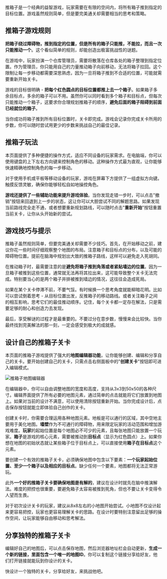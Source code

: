 推箱子是一个经典的益智游戏，玩家需要在有限的空间内，将所有箱子推到指定的目标位置。游戏虽然规则简单，但是要完美通关却需要相当的思考和策略。

## 推箱子游戏规则

**把箱子绕过障碍物，推到指定的位置，但是所有的箱子只能推，不能拉，而且一次只能推动一个**。这个看似简单的规则，却能创造出极富挑战性的谜题。

在游戏中，玩家扮演一个仓库管理员，需要将散落在仓库各处的箱子整理到指定位置。作为管理员，你只能用自己的力量推动箱子向前移动，无法将箱子拉回。这个限制让每一步移动都需要深思熟虑，因为一旦将箱子推到不合适的位置，可能就需要重新开始关卡。

游戏的目标很明确 - **把每个红色圆点的目标位置都推上去一个箱子**。如果箱子多余目标点，多余的箱子可以不用。虽然你可以同时看到多个箱子和目标点，但每次只能推动一个箱子，这要求你合理规划推箱子的顺序，**避免后面的箱子阻碍到前面已经就位的箱子**。

当你成功将箱子推到所有目标位置时，关卡即完成。游戏会记录你完成关卡所用的步数，你可以随时尝试用更少的步数来挑战自己的最佳记录。

## 推箱子玩法

本页面提供了多种便捷的操作方式，适应不同设备的玩家需求。在电脑端，你可以使用键盘的上下左右方向键来控制角色的移动。这种操作方式最为直观，让你能够快速精确地控制角色的每一步移动。

对于使用手机或平板等移动设备的玩家，游戏在屏幕下方提供了一组虚拟方向键。触摸反馈灵敏，确保你能够轻松自如地操控角色。

**游戏还提供了一些辅助功能来提升游戏体验**。当你发现走错一步时，可以点击"撤销"按钮来回退到上一步的状态，这让你可以大胆尝试不同的解题思路。如果发现当前路线完全走不通，或者想要重新规划路线，可以随时点击"**重新开始**"按钮重置当前关卡，让你从头开始新的尝试。

## 游戏技巧与提示

推箱子虽然规则简单，但要完美通关却需要不少技巧。首先，在开始移动之前，建议你花一些时间仔细观察整个地图的布局。注意箱子和目标点的分布，以及可能的障碍物位置。提前在脑海中规划出大致的推箱子路线，这样可以避免走入死胡同。

在推动箱子时，最需要注意的是**避免将箱子推到角落或者紧贴墙边的位置**。因为一旦箱子被推到这些位置，通常就无法再将其拉出来，这可能导致整个关卡无法完成。特别要当心的是两个箱子并排被推到墙边的情况，这往往会造成死局。

如果在某个关卡停滞不前，不要气馁。有时候换一个思考角度就能柳暗花明。比如可以尝试倒着思考 - 从目标位置出发，反推箱子的移动路线。或者关注箱子之间的相互影响，思考它们的最佳推动顺序。记住，每个关卡都一定存在解法，只是需要足够的耐心和创造力去发现。

最后，享受解谜的过程才是最重要的。不要过分在意步数，慢慢来会比较快。当你最终找到完美解法的那一刻，一定会感受到极大的成就感。

## 设计自己的推箱子关卡

本页面的推箱子游戏提供了强大的**地图编辑器功能**，让你能够创建、编辑和分享自己的关卡。要开始创建自己的关卡，只需点击右侧面板中的"**创建关卡**"按钮即可进入编辑模式。

![推箱子地图编辑器](https://slefboot-1251736664.file.myqcloud.com/20241117_ai_gallery_sokoban_editmode.png)

在编辑器中，你可以自由调整地图的宽度和高度，支持从3x3到50x50的各种尺寸。编辑界面提供了所有必要的地图元素，通过简单的点击就能将它们放置到地图上。如果对当前的设计不满意，可以使用清除按钮重新开始。当你完成设计后，点击保存按钮就能立即体验自己创作的关卡。

创建关卡时，你需要合理运用各种地图元素。地板是可以通行的区域，其中空地主要用于美化地图。**墙壁**作为不可通行的障碍物，用来限定玩家的活动范围和增加游戏难度。**玩家**的起始位置是每个地图必不可少的元素，且每张地图只能放置一个玩家。**箱子**是游戏的核心元素，需要被推动到**目标点**（显示为红色圆点）上。如果你想在地图的初始状态就让某些箱子位于目标点上，可以直接使用**箱子在目标点**这个元素。

要创建一个有效的推箱子关卡，必须确保地图中包含以下要素：**一个玩家起始位置、至少一个箱子以及相应的目标点**。缺少任何一个要素，地图都将无法正常游玩。

此外**一个好的推箱子关卡要确保地图是有解的**，建议在设计时就先在脑中推演解法。难度的把控也很重要，要避免箱子太容易被推到死角，但也不要让关卡变得令人望而生畏。

对于初次设计关卡的玩家，建议从8x8左右的小地图开始尝试。小地图不仅设计起来更容易把控，玩家也更容易理解关卡的思路。在设计时要特别注意留出足够的操作空间，让玩家能够自由移动和思考解法。

## 分享独特的推箱子关卡

编辑好自己的地图后，可以点击保存地图，然后浏览器地址栏会自动更新，**生成一个新的链接，里面包含一个唯一的地图ID**。你可以复制这个链接分享给好友，他们打开链接就能玩到你设计的关卡。

快设计一个独特的关卡，分享给好友，来挑战他吧。